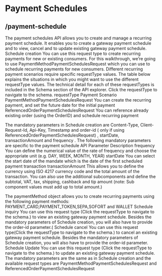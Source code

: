 # Payment Schedules

## /payment-schedule

The payment schedules API allows you to create and manage a recurring payment schedule. It enables you to create a gateway payment schedule and to view, cancel and to update existing gateway payment schedule.
Schedule creation
You can use this request type to create recurring payments for new or existing consumers. For this walkthrough, we’re going to use PaymentMethodPaymentSchedulesRequest which you can use to schedule recurring payments for new consumers. Different recurring payment scenarios require specific requestType values. The table below explains the situations in which you might want to use the different requestType values. The technical detail for each of these requestTypes is included in the Schema section of the API explorer. Click the requestType to navigate to the schema.
requestType	Payment Scenario
PaymentMethodPaymentSchedulesRequest	You can create the  recurring payment, and set the future date for the initial payment
ReferencedOrderPaymentSchedulesRequest	You can reference already existing order (using the OrderID) and schedule recurring payment


The mandatory parameters in Schedule creation are Content-Type, Client-Request-Id, Api-Key, Timestamp and order-id ( only if using ReferencedOrderPaymentSchedulesRequest) , startDate, transactionAmount and frequency .
The following mandatory parameters are specific to the payment schedule API
Parameter	Description
frequency 	You can define the numerical value of the rate of frequency and choose the appropriate unit (e.g. DAY, WEEK, MONTH, YEAR)
startDate	You can select the start date of the mandate which is the date of the first scheduled payment transaction
transactionAmount	This allows you to define the currency using ISO 4217 currency code and the total amount of the transaction. You can also use the additional subcomponents and define the subtotal, VAT, tax, shipping, cashback and tip amount (note: Sub component values must add up to total amount.)

The paymentMethod object allows you to create recurring payments using the following payment methods: PAYMENT_CARD,PAYMENT_TOKEN,SEPA,SOFORT and WALLET
Schedule inquiry
You can use this request type (Click the requestType to navigate to the schema.) to view an existing gateway payment schedule.  Besides the mandatory parameters of Schedule creation, you will also have to provide the order-id parameter.(
Schedule cancel
You can use this request type(Click the requestType to navigate to the schema.) to cancel an existing gateway payment schedule. Besides the mandatory parameters of Schedule creation, you will also have to provide the order-id parameter.
Schedule Update 
You can use this request type (Click the requestType to navigate to the schema.) to update an existing gateway payment schedule. The mandatory parameters are the same as in Schedule creation and the available request types are PaymentMethodPaymentSchedulesRequest and ReferencedOrderPaymentSchedulesRequest



